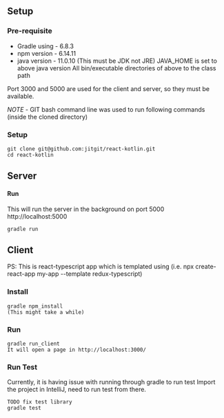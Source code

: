 ## Setup

### Pre-requisite

- Gradle using - 6.8.3
- npm version - 6.14.11
- java version - 11.0.10 (This must be JDK not JRE)
  JAVA_HOME is set to above java version All bin/executable directories of above to the class path

Port 3000 and 5000 are used for the client and server, so they must be available.

*NOTE* - GIT bash command line was used
to run following commands (inside the cloned directory)

### Setup

```
git clone git@github.com:jitgit/react-kotlin.git
cd react-kotlin
```

## Server

#### Run

This will run the server in the background on port 5000
http://localhost:5000

```
gradle run
```

## Client

PS: This is react-typescript app which is templated using
(i.e. npx create-react-app my-app --template redux-typescript)

### Install

```
gradle npm_install
(This might take a while)
```

### Run

```
gradle run_client
It will open a page in http://localhost:3000/

```

### Run Test

Currently, it is having issue with running through gradle to run test Import the project in IntelliJ, need to run test
from there.

```
TODO fix test library
gradle test
```
